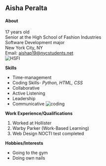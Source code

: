 ## Aisha Peralta

#### About
17 years old   
Senior at the High School of Fashion Industries  
Software Development major  
New York City, NY   
Email: [aishap19@nycstudents.net](aishap19@nycstudents.net)  
![HSFI](https://cmsv2-assets.apptegy.net/uploads/22295/file/3193457/1325e675-b99d-4cfa-95d7-9f5ef8446fea.png)
 
**Skills**
* Time-management
* Coding Skills- _Python, HTML, CSS_
* Collaborative
* Active Listening
* Leadership
* Communicative
![coding](https://www.21kschool.com/us/wp-content/uploads/sites/37/2023/11/15-Facts-About-Coding-Every-Kid-Should-Know.png)

**Work Experience/Qualifications**
1. Worked at Hollister
2. Warby Parker (Work-Based Learning)
3. Web Design NOCTI test completed 

**Hobbies/Interests**  
* Going to the gym 
* Doing own nails

